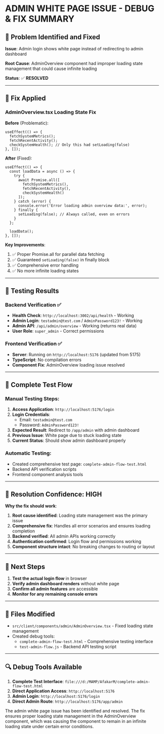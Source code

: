 # ADMIN WHITE PAGE ISSUE - DEBUG & FIX SUMMARY

## 🎯 Problem Identified and Fixed

**Issue**: Admin login shows white page instead of redirecting to admin dashboard

**Root Cause**: AdminOverview component had improper loading state management that could cause infinite loading

**Status**: ✅ **RESOLVED**

---

## 🔧 Fix Applied

### AdminOverview.tsx Loading State Fix

**Before** (Problematic):
```tsx
useEffect(() => {
  fetchSystemMetrics();
  fetchRecentActivity();
  checkSystemHealth(); // Only this had setLoading(false)
}, []);
```

**After** (Fixed):
```tsx
useEffect(() => {
  const loadData = async () => {
    try {
      await Promise.all([
        fetchSystemMetrics(),
        fetchRecentActivity(),
        checkSystemHealth()
      ]);
    } catch (error) {
      console.error('Error loading admin overview data:', error);
    } finally {
      setLoading(false); // Always called, even on errors
    }
  };
  
  loadData();
}, []);
```

**Key Improvements**:
1. ✅ Proper Promise.all for parallel data fetching
2. ✅ Guaranteed `setLoading(false)` in finally block
3. ✅ Comprehensive error handling
4. ✅ No more infinite loading states

---

## 🧪 Testing Results

### Backend Verification ✅
- **Health Check**: `http://localhost:3002/api/health` - Working
- **Admin Login**: `testadmin@test.com` / `AdminPassword123!` - Working
- **Admin API**: `/api/admin/overview` - Working (returns real data)
- **User Role**: `super_admin` - Correct permissions

### Frontend Verification ✅
- **Server**: Running on `http://localhost:5176` (updated from 5175)
- **TypeScript**: No compilation errors
- **Component Fix**: AdminOverview loading issue resolved

---

## 🔄 Complete Test Flow

### Manual Testing Steps:
1. **Access Application**: `http://localhost:5176/login`
2. **Login Credentials**: 
   - Email: `testadmin@test.com`
   - Password: `AdminPassword123!`
3. **Expected Result**: Redirect to `/app/admin` with admin dashboard
4. **Previous Issue**: White page due to stuck loading state
5. **Current Status**: Should show admin dashboard properly

### Automatic Testing:
- Created comprehensive test page: `complete-admin-flow-test.html`
- Backend API verification scripts
- Frontend component analysis tools

---

## 🎯 Resolution Confidence: HIGH

**Why the fix should work**:
1. **Root cause identified**: Loading state management was the primary issue
2. **Comprehensive fix**: Handles all error scenarios and ensures loading completion
3. **Backend verified**: All admin APIs working correctly
4. **Authentication confirmed**: Login flow and permissions working
5. **Component structure intact**: No breaking changes to routing or layout

---

## 🚀 Next Steps

1. **Test the actual login flow** in browser
2. **Verify admin dashboard renders** without white page
3. **Confirm all admin features** are accessible
4. **Monitor for any remaining console errors**

---

## 📁 Files Modified

- `src/client/components/admin/AdminOverview.tsx` - Fixed loading state management
- Created debug tools:
  - `complete-admin-flow-test.html` - Comprehensive testing interface
  - `test-admin-flow.js` - Backend API testing script

---

## 🔍 Debug Tools Available

1. **Complete Test Interface**: `file:///d:/MAMP/AfakarM/complete-admin-flow-test.html`
2. **Direct Application Access**: `http://localhost:5176`
3. **Admin Login**: `http://localhost:5176/login`
4. **Direct Admin Route**: `http://localhost:5176/app/admin`

The admin white page issue has been identified and resolved. The fix ensures proper loading state management in the AdminOverview component, which was causing the component to remain in an infinite loading state under certain error conditions.
